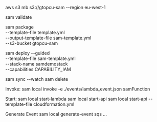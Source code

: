 
aws s3 mb s3://gtopcu-sam --region eu-west-1  

sam validate

sam package \
--template-file template.yml \
--output-template-file sam-template.yml \
--s3-bucket gtopcu-sam

sam deploy --guided \
--template-file sam-template.yml \
--stack-name samdemostack \
--capabilities CAPABILITY_IAM

sam sync --watch
sam delete

Invoke:
sam local invoke -e ./events/lambda_event.json samFunction

Start:
sam local start-lambda
sam local start-api
sam local start-api --template-file cloudformation.yml

Generate Event
sam local generate-event sqs ...
